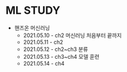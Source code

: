 # ML STUDY

- 핸즈온 머신러닝
  - 2021.05.10 - ch2 머신러닝 처음부터 끝까지
  - 2021.05.11 - ch2
  - 2021.05.12 - ch2~ch3 분류
  - 2021.05.13 - ch3~ch4 모델 훈련
  - 2021.05.14 - ch4